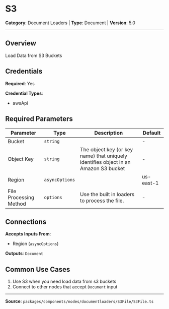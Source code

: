 # S3

**Category**: Document Loaders | **Type**: Document | **Version**: 5.0

---

## Overview

Load Data from S3 Buckets

## Credentials

**Required**: Yes

**Credential Types**:
- awsApi

## Required Parameters

| Parameter | Type | Description | Default |
|-----------|------|-------------|---------|
| Bucket | `string` |  | - |
| Object Key | `string` | The object key (or key name) that uniquely identifies object in an Amazon S3 bucket | - |
| Region | `asyncOptions` |  | us-east-1 |
| File Processing Method | `options` | Use the built in loaders to process the file. | - |

## Connections

**Accepts Inputs From**:
- Region (`asyncOptions`)

**Outputs**: `Document`

## Common Use Cases

1. Use S3 when you need load data from s3 buckets
2. Connect to other nodes that accept `Document` input

---

**Source**: `packages/components/nodes/documentloaders/S3File/S3File.ts`